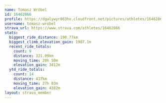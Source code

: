 ```yaml
---
name: Tomasz Wróbel
id: 16462866
profile: https://dgalywyr863hv.cloudfront.net/pictures/athletes/16462866/10169785/1/large.jpg
username: tomasz-wrobel
strava_url: https://www.strava.com/athletes/16462866
stats:
  biggest_ride_distance: 190.77km
  biggest_climb_elevation_gain: 1987.1m
  recent_ride_totals:
    count: 9
    distance: 321.09km
    moving_time: 20h 50m
    elevation_gain: 3412m
  ytd_ride_totals:
    count: 14
    distance: 417km
    moving_time: 27h 03m
    elevation_gain: 4382m
layout: strava_member
--- 
```

